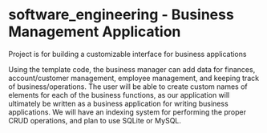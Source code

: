 # software_engineering - Business Management Application

Project is for building a customizable interface for business applications

Using the template code, the business manager can add data for finances, account/customer management, employee management, and keeping track of business/operations.  The user will be able to create custom names of elements for each of the business functions, as our application will ultimately be written as a business application for writing business applications.  We will have an indexing system for performing the proper CRUD operations, and plan to use SQLite or MySQL.

